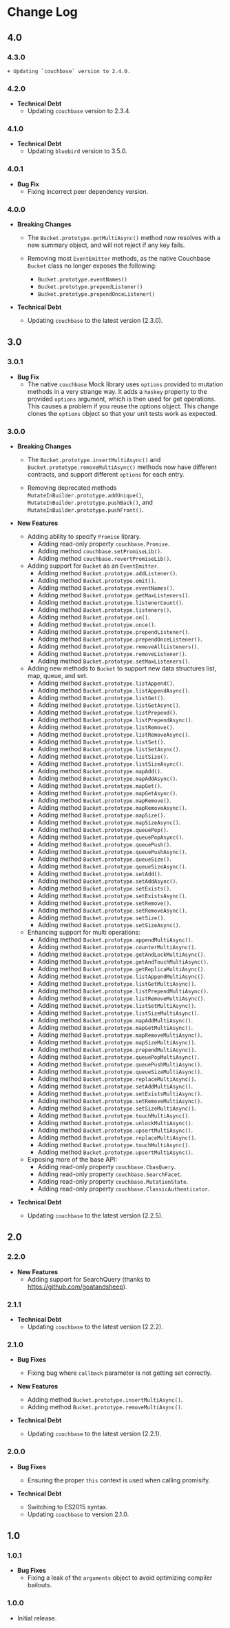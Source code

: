 # Change Log

## 4.0

### 4.3.0
    + Updating `couchbase` version to 2.4.0.

### 4.2.0
  * __Technical Debt__
    + Updating `couchbase` version to 2.3.4.


### 4.1.0

  * __Technical Debt__
    + Updating `bluebird` version to 3.5.0.

### 4.0.1

  * __Bug Fix__
    + Fixing incorrect peer dependency version.

### 4.0.0

  * __Breaking Changes__
    + The `Bucket.prototype.getMultiAsync()` method now resolves with a new summary object, and will not reject if any key fails.

    + Removing most `EventEmitter` methods, as the native Couchbase `Bucket` class no longer exposes the following:
      - `Bucket.prototype.eventNames()`
      - `Bucket.prototype.prependListener()`
      - `Bucket.prototype.prependOnceListener()`

  * __Technical Debt__
    + Updating `couchbase` to the latest version (2.3.0).

## 3.0

### 3.0.1

  * __Bug Fix__
    + The native `couchbase` Mock library uses `options` provided to mutation methods in a very strange way.  It adds a `haskey` property to the provided `options` argument, which is then used for get operations.  This causes a problem if you reuse the options object.  This change clones the `options` object so that your unit tests work as expected.

### 3.0.0

  * __Breaking Changes__
    + The `Bucket.prototype.insertMultiAsync()` and `Bucket.prototype.removeMultiAsync()` methods now have different contracts, and support different `options` for each entry.

    + Removing deprecated methods `MutateInBuilder.prototype.addUnique()`, `MutateInBuilder.prototype.pushBack()`, and `MutateInBuilder.prototype.pushFront()`.

  * __New Features__
    + Adding ability to specify `Promise` library.
      - Adding read-only property `couchbase.Promise`.
      - Adding method `couchbase.setPromiseLib()`.
      - Adding method `couchbase.revertPromiseLib()`.
    + Adding support for `Bucket` as an `EventEmitter`.
      - Adding method `Bucket.prototype.addListener()`.
      - Adding method `Bucket.prototype.emit()`.
      - Adding method `Bucket.prototype.eventNames()`.
      - Adding method `Bucket.prototype.getMaxListeners()`.
      - Adding method `Bucket.prototype.listenerCount()`.
      - Adding method `Bucket.prototype.listeners()`.
      - Adding method `Bucket.prototype.on()`.
      - Adding method `Bucket.prototype.once()`.
      - Adding method `Bucket.prototype.prependListener()`.
      - Adding method `Bucket.prototype.prependOnceListener()`.
      - Adding method `Bucket.prototype.removeAllListeners()`.
      - Adding method `Bucket.prototype.removeListener()`.
      - Adding method `Bucket.prototype.setMaxListeners()`.
    + Adding new methods to `Bucket` to support new data structures list, map, queue, and set.
      - Adding method `Bucket.prototype.listAppend()`.
      - Adding method `Bucket.prototype.listAppendAsync()`.
      - Adding method `Bucket.prototype.listGet()`.
      - Adding method `Bucket.prototype.listGetAsync()`.
      - Adding method `Bucket.prototype.listPrepend()`.
      - Adding method `Bucket.prototype.listPrependAsync()`.
      - Adding method `Bucket.prototype.listRemove()`.
      - Adding method `Bucket.prototype.listRemoveAsync()`.
      - Adding method `Bucket.prototype.listSet()`.
      - Adding method `Bucket.prototype.listSetAsync()`.
      - Adding method `Bucket.prototype.listSize()`.
      - Adding method `Bucket.prototype.listSizeAsync()`.
      - Adding method `Bucket.prototype.mapAdd()`.
      - Adding method `Bucket.prototype.mapAddAsync()`.
      - Adding method `Bucket.prototype.mapGet()`.
      - Adding method `Bucket.prototype.mapGetAsync()`.
      - Adding method `Bucket.prototype.mapRemove()`.
      - Adding method `Bucket.prototype.mapRemoveAsync()`.
      - Adding method `Bucket.prototype.mapSize()`.
      - Adding method `Bucket.prototype.mapSizeAsync()`.
      - Adding method `Bucket.prototype.queuePop()`.
      - Adding method `Bucket.prototype.queuePopAsync()`.
      - Adding method `Bucket.prototype.queuePush()`.
      - Adding method `Bucket.prototype.queuePushAsync()`.
      - Adding method `Bucket.prototype.queueSize()`.
      - Adding method `Bucket.prototype.queueSizeAsync()`.
      - Adding method `Bucket.prototype.setAdd()`.
      - Adding method `Bucket.prototype.setAddAsync()`.
      - Adding method `Bucket.prototype.setExists()`.
      - Adding method `Bucket.prototype.setExistsAsync()`.
      - Adding method `Bucket.prototype.setRemove()`.
      - Adding method `Bucket.prototype.setRemoveAsync()`.
      - Adding method `Bucket.prototype.setSize()`.
      - Adding method `Bucket.prototype.setSizeAsync()`.
    + Enhancing support for multi operations:
      - Adding method `Bucket.prototype.appendMultiAsync()`.
      - Adding method `Bucket.prototype.counterMultiAsync()`.
      - Adding method `Bucket.prototype.getAndLockMultiAsync()`.
      - Adding method `Bucket.prototype.getAndTouchMultiAsync()`.
      - Adding method `Bucket.prototype.getReplicaMultiAsync()`.
      - Adding method `Bucket.prototype.listAppendMultiAsync()`.
      - Adding method `Bucket.prototype.listGetMultiAsync()`.
      - Adding method `Bucket.prototype.listPrependMultiAsync()`.
      - Adding method `Bucket.prototype.listRemoveMultiAsync()`.
      - Adding method `Bucket.prototype.listSetMultiAsync()`.
      - Adding method `Bucket.prototype.listSizeMultiAsync()`.
      - Adding method `Bucket.prototype.mapAddMultiAsync()`.
      - Adding method `Bucket.prototype.mapGetMultiAsync()`.
      - Adding method `Bucket.prototype.mapRemoveMultiAsync()`.
      - Adding method `Bucket.prototype.mapSizeMultiAsync()`.
      - Adding method `Bucket.prototype.prependMultiAsync()`.
      - Adding method `Bucket.prototype.queuePopMultiAsync()`.
      - Adding method `Bucket.prototype.queuePushMultiAsync()`.
      - Adding method `Bucket.prototype.queueSizeMultiAsync()`.
      - Adding method `Bucket.prototype.replaceMultiAsync()`.
      - Adding method `Bucket.prototype.setAddMultiAsync()`.
      - Adding method `Bucket.prototype.setExistsMultiAsync()`.
      - Adding method `Bucket.prototype.setRemoveMultiAsync()`.
      - Adding method `Bucket.prototype.setSizeMultiAsync()`.
      - Adding method `Bucket.prototype.touchMultiAsync()`.
      - Adding method `Bucket.prototype.unlockMultiAsync()`.
      - Adding method `Bucket.prototype.upsertMultiAsync()`.
      - Adding method `Bucket.prototype.replaceMultiAsync()`.
      - Adding method `Bucket.prototype.touchMultiAsync()`.
      - Adding method `Bucket.prototype.upsertMultiAsync()`.
    + Exposing more of the base API:
      - Adding read-only property `couchbase.CbasQuery`.
      - Adding read-only property `couchbase.SearchFacet`.
      - Adding read-only property `couchbase.MutationState`.
      - Adding read-only property `couchbase.ClassicAuthenticator`.

  * __Technical Debt__
    + Updating `couchbase` to the latest version (2.2.5).

## 2.0

### 2.2.0

  * __New Features__
    + Adding support for SearchQuery (thanks to https://github.com/goatandsheep).

### 2.1.1

  * __Technical Debt__
    + Updating `couchbase` to the latest version (2.2.2).

### 2.1.0

* __Bug Fixes__
  + Fixing bug where `callback` parameter is not getting set correctly.

* __New Features__
  + Adding method `Bucket.prototype.insertMultiAsync()`.
  + Adding method `Bucket.prototype.removeMultiAsync()`.

* __Technical Debt__
  + Updating `couchbase` to the latest version (2.2.1).


### 2.0.0
  * __Bug Fixes__
    + Ensuring the proper `this` context is used when calling promisify.

  * __Technical Debt__
    + Switching to ES2015 syntax.
    + Updating `couchbase` to version 2.1.0.

## 1.0

### 1.0.1
  * __Bug Fixes__
    + Fixing a leak of the `arguments` object to avoid optimizing compiler bailouts.

### 1.0.0
  * Initial release.
